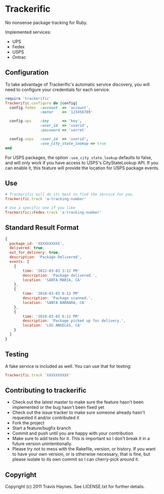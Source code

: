 # Trackerific

No nonsense package tracking for Ruby.

Implemented services:

* UPS
* Fedex
* USPS
* Ontrac

## Configuration

To take advantage of Trackerific's automatic service discovery, you will need to
configure your credentials for each service.

```ruby
require 'trackerific'
Trackerific.configure do |config|
  config.fedex  :account  => 'account',
                :meter    => '123456789'

  config.ups    :key      => 'key',
                :user_id  => 'userid',
                :password => 'secret'

  config.usps   :user_id  => 'userid',
                :use_city_state_lookup => true
end
```
  
For USPS packages, the option `:use_city_state_lookup` defaults to false, and will
only work if you have access to USPS's CityStateLookup API. If you can enable
it, this feature will provide the location for USPS package events.

## Use

```ruby
# Trackerific will do its best to find the service for you.
Trackerific.track 'a-tracking-number' 

# Use a specific one if you like
Trackerific::Fedex.track 'a-tracking-number'
```

## Standard Result Format

```javascript
{
  package_id: 'XXXXXXXXXX',
  delivered: true,
  out_for_delivery: true,
  description: 'Package Delivered',
  events: [
    {
        time: '2012-03-03 3:12 PM'
        description: 'Package delivered.',
        location: 'SANTA MARIA, CA'
    },
    {
        time: '2010-03-03 6:12 PM'
        description: 'Package scanned.',
        location: 'SANTA BARBARA, CA'
    },
    {
        time: '2019-03-03 6:12 PM'
        description: 'Package picked up for delivery.',
        location: 'LOS ANGELES, CA'
    }
  ]
}
```

## Testing

A fake service is included as well. You can use that for testing:

```ruby
Trackerific.track 'XXXXXXXXXX'
```

## Contributing to trackerific

* Check out the latest master to make sure the feature hasn't been implemented or the bug hasn't been fixed yet
* Check out the issue tracker to make sure someone already hasn't requested it and/or contributed it
* Fork the project
* Start a feature/bugfix branch
* Commit and push until you are happy with your contribution
* Make sure to add tests for it. This is important so I don't break it in a future version unintentionally.
* Please try not to mess with the Rakefile, version, or history. If you want to have your own version, or is otherwise necessary, that is fine, but please isolate to its own commit so I can cherry-pick around it.

## Copyright

Copyright (c) 2011 Travis Haynes. See LICENSE.txt for
further details.

